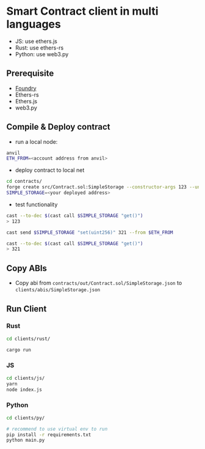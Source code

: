 # Smart Contract client in multi languages

- JS: use ethers.js
- Rust: use ethers-rs
- Python: use web3.py

## Prerequisite

- [Foundry](https://github.com/foundry-rs/foundry)
- Ethers-rs
- Ethers.js
- web3.py

## Compile & Deploy contract

- run a local node:

```sh
anvil
ETH_FROM=<account address from anvil>
```

- deploy contract to local net

```sh
cd contracts/
forge create src/Contract.sol:SimpleStorage --constructor-args 123 --unlocked --from $ETH_FROM
SIMPLE_STORAGE=<your deployed address>
```

- test functionality

```sh
cast --to-dec $(cast call $SIMPLE_STORAGE "get()")
> 123

cast send $SIMPLE_STORAGE "set(uint256)" 321 --from $ETH_FROM

cast --to-dec $(cast call $SIMPLE_STORAGE "get()")
> 321
```

## Copy ABIs

- Copy abi from `contracts/out/Contract.sol/SimpleStorage.json` to `clients/abis/SimpleStorage.json`

## Run Client

### Rust

```bash
cd clients/rust/

cargo run
```

### JS

```bash
cd clients/js/
yarn
node index.js
```

### Python

```bash
cd clients/py/

# recommend to use virtual env to run
pip install -r requirements.txt
python main.py
```
